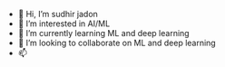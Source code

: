 - 👋 Hi, I’m sudhir jadon
- 👀 I’m interested in AI/ML
- 🌱 I’m currently learning ML and deep learning
- 💞️ I’m looking to collaborate on ML and deep learning
- 📫 

<!---
skjadon83/skjadon83 is a ✨ special ✨ repository because its `README.md` (this file) appears on your GitHub profile.
You can click the Preview link to take a look at your changes.
--->
